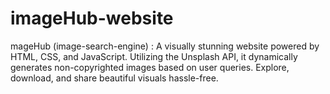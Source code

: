 # imageHub-website
mageHub (image-search-engine) : A visually stunning website powered by HTML, CSS, and JavaScript. Utilizing the Unsplash API, it dynamically generates non-copyrighted images based on user queries. Explore, download, and share beautiful visuals hassle-free.
